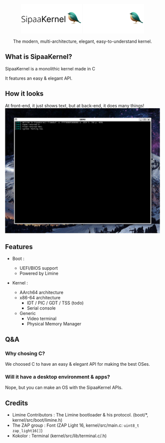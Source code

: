 <p align="center">
  <img src="meta/artwork/LogoLight.png#gh-light-mode-only" height="96" />
  <img src="meta/artwork/LogoDark.png#gh-dark-mode-only" height="96" />
  <p align="center">The modern, multi-architecture, elegant, easy-to-understand kernel.</p>

</p>

## What is SipaaKernel?
SipaaKernel is a monolithic kernel made in C

It features an easy & elegant API.

## How it looks
At front-end, it just shows text, but at back-end, it does many things!
<img src="meta/artwork/Screenshot.png"/>

## Features
* Boot :
  * UEFI/BIOS support
  * Powered by Limine

* Kernel :
  * AArch64 architecture
  * x86-64 architecture
    * IDT / PIC / GDT / TSS (todo)
    * Serial console
  * Generic
    * Video terminal
    * Physical Memory Manager

## Q&A

### Why chosing C?
We choosed C to have an easy & elegant API for making the best OSes.

### Will it have a desktop environment & apps?
Nope, but you can make an OS with the SipaaKernel APIs.

## Credits
* Limine Contributors : The Limine bootloader & his protocol. (boot/*, kernel/src/boot/limine.h)
* The ZAP group : Font (ZAP Light 16, kernel/src/main.c: `uint8_t zap_light16[]`)
* Kokolor : Terminal (kernel/src/lib/terminal.c/.h)